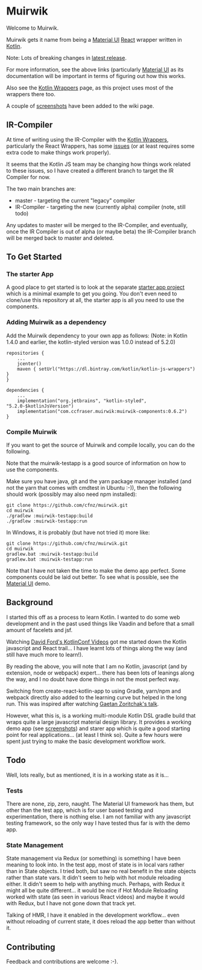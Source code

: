 # Muirwik

Welcome to Muirwik.

Muirwik gets it name from being a [Material UI](https://material-ui.com/) [React](https://reactjs.org/) wrapper written 
in [Kotlin](https://kotlinlang.org/).

Note: Lots of breaking changes in [latest release](https://github.com/cfnz/muirwik/wiki/Release-Notes).

For more information, see the above links (particularly [Material UI](https://material-ui.com/) as its documentation 
will be important in terms of figuring out how this works.

Also see the [Kotlin Wrappers](https://github.com/JetBrains/kotlin-wrappers) page, as this project uses most of the
wrappers there too.

A couple of [screenshots](https://github.com/cfnz/muirwik/wiki) have been added
to the wiki page.

## IR-Compiler
At time of writing using the IR-Compiler with the [Kotlin Wrappers](https://github.com/JetBrains/kotlin-wrappers), 
particularly the  React Wrappers, has some [issues](https://kotlinlang.slack.com/archives/C0B8L3U69/p1585318146030900) 
(or at least requires some extra code to make things work properly).

It seems that the Kotlin JS team may be changing how things work related to these issues, so I 
have created a different branch to target the IR Compiler for now.

The two main branches are:
* master - targeting the current "legacy" compiler
* IR-Compiler - targeting the new (currently alpha) compiler (note, still todo)

Any updates to master will be merged to the IR-Compiler, and eventually, once the IR Compiler is
out of alpha (or maybe beta) the IR-Compiler branch will be merged back to master and deleted.


## To Get Started

### The starter App
A good place to get started is to look at the separate [starter app project](https://github.com/cfnz/muirwik-starterapp) which is a minimal
example to get you going. You don't even need to clone/use this repository at all, the starter app is all you need to use the components.

### Adding Muirwik as a dependency
Add the Muirwik dependency to your own app as follows:
(Note: in Kotlin 1.4.0 and earlier, the kotlin-styled version was 1.0.0 instead of 5.2.0)
```
repositories {
    ...
    jcenter()
    maven { setUrl("https://dl.bintray.com/kotlin/kotlin-js-wrappers") }
}

dependencies {
    ...
    implementation("org.jetbrains", "kotlin-styled", "5.2.0-$kotlinJsVersion")
    implementation("com.ccfraser.muirwik:muirwik-components:0.6.2")
}
```

### Compile Muirwik
If you want to get the source of Muirwik and compile locally, you can do the following.

Note that the muirwik-testapp is a good source of information on how to use the components.

Make sure you have java, git and the yarn package manager installed (and not the yarn that comes with cmdtest in Ubuntu :-)), 
then the following should work (possibly may also need npm installed):

    git clone https://github.com/cfnz/muirwik.git
    cd muirwik
    ./gradlew :muirwik-testapp:build
    ./gradlew :muirwik-testapp:run

In Windows, it is probably (but have not tried it) more like:

    git clone https://github.com/cfnz/muirwik.git
    cd muirwik
    gradlew.bat :muirwik-testapp:build
    gradlew.bat :muirwik-testapp:run

Note that I have not taken the time to make the demo app perfect. Some components could be
laid out better. To see what is possible, see the [Material UI](https://material-ui.com/) demo.


## Background
I started this off as a process to learn Kotlin. I wanted to do some web development and
in the past used things like Vaadin and before that a small amount of facelets and jsf. 

Watching [David Ford's KotlinConf Videos](https://www.youtube.com/watch?v=FDOECr-sT6U) got me started down the Kotlin 
javascript and React trail... I have learnt lots of things along the way (and still have much more to learn!).

By reading the above, you will note that I am no Kotlin, javascript (and by extension, node or webpack) expert... there
has been lots of leanings along the way, and I no doubt have done things in not the most perfect way.

Switching from create-react-kotlin-app to using Gradle, yarn/npm and webpack directly also added to the learning
curve but helped in the long run. This was inspired after watching [Gaetan Zoritchak's talk](https://www.youtube.com/watch?v=1Pu0TYJJ2Tw). 

However, what this is, is a working multi-module Kotlin DSL gradle build that wraps quite a large javascript material 
design library. It provides a working demo app (see [screenshots](https://github.com/cfnz/muirwik/issues/1)) and starer
app which is quite a good starting point for real applications... (at least I think so). Quite a few hours were spent 
just trying to make the basic development workflow work.

## Todo
Well, lots really, but as mentioned, it is in a working state as it is...

### Tests
There are none, zip, zero, naught. The Material UI framework has them, but other than the test app, which is for user
based testing and experimentation, there is nothing else. I am not familiar with any javascript testing framework, so 
the only way I have tested thus far is with the demo app.

### State Management
State management via Redux (or something) is something I have been meaning to look into. In the test app, most of 
state is in local vars rather than in State objects. I tried both, but saw no real benefit in the state objects rather 
than state vars. It didn't seem to help with hot module reloading either. It didn't seem to help with anything much. 
Perhaps, with Redux it might all be quite different... it would be nice if Hot Module Reloading worked with state (as 
seen in various React videos) and maybe it would with Redux, but I have not gone down that track yet.

Talking of HMR, I have it enabled in the development workflow... even without reloading of current state, it does
reload the app better than without it. 

## Contributing
Feedback and contributions are welcome :-). 

